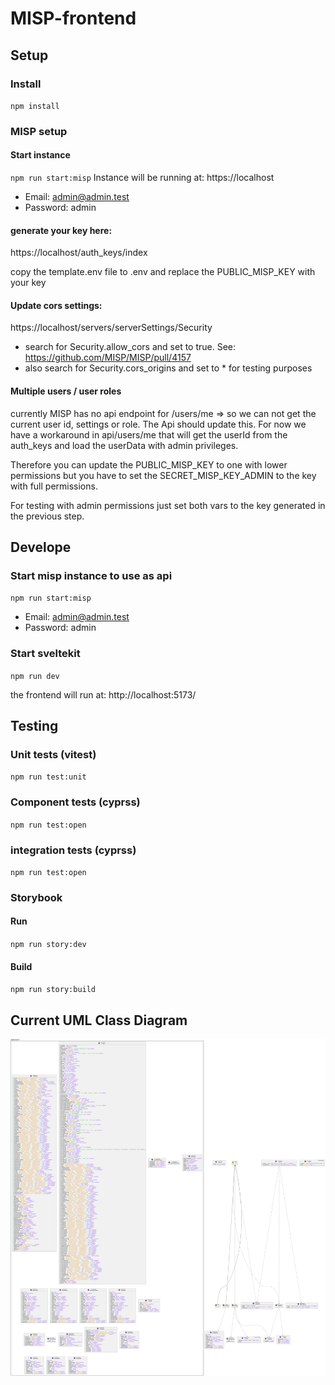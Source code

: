 # MISP-frontend

## Setup

### Install

`npm install`

### MISP setup

#### Start instance

`npm run start:misp`
Instance will be running at: https://localhost

- Email: admin@admin.test
- Password: admin


#### generate your key here:

https://localhost/auth_keys/index

copy the template.env file to .env and replace the PUBLIC_MISP_KEY with your key

#### Update cors settings:

https://localhost/servers/serverSettings/Security

- search for Security.allow_cors and set to true. See: https://github.com/MISP/MISP/pull/4157
- also search for Security.cors_origins and set to \* for testing purposes

#### Multiple users / user roles

currently MISP has no api endpoint for /users/me => so we can not get the current user id, settings or role.
The Api should update this. For now we have a workaround in api/users/me that will get the userId from the auth_keys and load the userData with admin privileges.

Therefore you can update the PUBLIC_MISP_KEY to one with lower permissions but you have to set the SECRET_MISP_KEY_ADMIN to the key with full permissions.

For testing with admin permissions just set both vars to the key generated in the previous step.

## Develope

### Start misp instance to use as api

`npm run start:misp`
- Email: admin@admin.test
- Password: admin

### Start sveltekit

`npm run dev`

the frontend will run at: http://localhost:5173/

## Testing

### Unit tests (vitest)

`npm run test:unit`

### Component tests (cyprss)

`npm run test:open`

### integration tests (cyprss)

`npm run test:open`

### Storybook

#### Run

`npm run story:dev`

#### Build

`npm run story:build`

## Current UML Class Diagram

![UML Class Diagram generated by CI](./docs/uml.svg)
